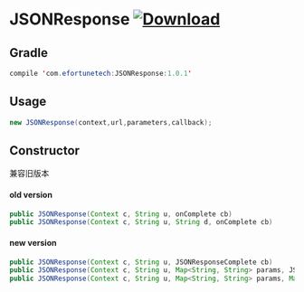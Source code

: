 # JSONResponse  [ ![Download](https://api.bintray.com/packages/lau/JSONResponse/JSONResponse/images/download.svg?version=1.0.1) ](https://bintray.com/lau/JSONResponse/JSONResponse/1.0.1/link)

## Gradle
```java
compile 'com.efortunetech:JSONResponse:1.0.1'
```

## Usage
```java
new JSONResponse(context,url,parameters,callback);
```

## Constructor
兼容旧版本
#### old version
```java
public JSONResponse(Context c, String u, onComplete cb)
public JSONResponse(Context c, String u, String d, onComplete cb)
```

#### new version
```java
public JSONResponse(Context c, String u, JSONResponseComplete cb)
public JSONResponse(Context c, String u, Map<String, String> params, JSONResponseComplete cb)
public JSONResponse(Context c, String u, Map<String, String> params, Map<String, File> files, JSONResponseComplete cb)
```
